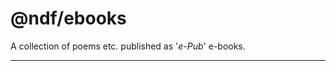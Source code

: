
# @ndf/ebooks

A collection of poems etc. published as '_e-Pub_' e-books.


[by-sa]: https://creativecommons.org/licenses/by-sa/4.0/
  "Creative Commons License: Attribution-ShareAlike 4.0 International (CC BY-SA 4.0)"

---
